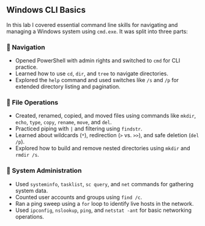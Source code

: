 ## Windows CLI Basics

In this lab I covered essential command line skills for navigating and managing a Windows system using `cmd.exe`. It was split into three parts:

### 🔹 Navigation
- Opened PowerShell with admin rights and switched to `cmd` for CLI practice.
- Learned how to use `cd`, `dir`, and `tree` to navigate directories.
- Explored the `help` command and used switches like `/s` and `/p` for extended directory listing and pagination.

### 🔹 File Operations
- Created, renamed, copied, and moved files using commands like `mkdir`, `echo`, `type`, `copy`, `rename`, `move`, and `del`.
- Practiced piping with `|` and filtering using `findstr`.
- Learned about wildcards (`*`), redirection (`>` vs. `>>`), and safe deletion (`del /p`).
- Explored how to build and remove nested directories using `mkdir` and `rmdir /s`.

### 🔹 System Administration
- Used `systeminfo`, `tasklist`, `sc query`, and `net` commands for gathering system data.
- Counted user accounts and groups using `find /c`.
- Ran a ping sweep using a `for` loop to identify live hosts in the network.
- Used `ipconfig`, `nslookup`, `ping`, and `netstat -ant` for basic networking operations.
